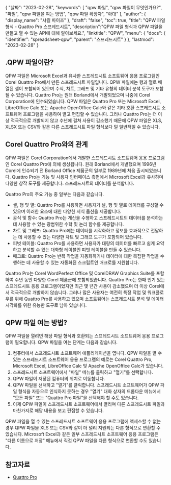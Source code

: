 {
"날짜": "2023-02-28",
  "keywords": [
"qpw 파일",
"qpw 파일이 무엇인가요?",
"파일",
"qpw 파일을 여는 방법",
"qpw 파일 확장자",
"확대"
],
  "author": {
"display_name": "샤킬 파이즈"
},
"draft": "false",
"toc": true,
"title": "QPW 파일 형식 - Quattro Pro 스프레드시트",
  "description":"QPW 파일 형식과 QPW 파일을 만들고 열 수 있는 API에 대해 알아보세요.",
"linktitle": "QPW",
  "menu": {
    "docs": {
      "identifier": "spreadsheet-qpw",
"parent": "스프레드시트"
}
},
"lastmod": "2023-02-28"
}

## .QPW 파일이란?

QPW 파일은 Microsoft Excel과 유사한 스프레드시트 소프트웨어 응용 프로그램인 Corel Quattro Pro에서 만든 스프레드시트 파일입니다. QPW 파일에는 행과 열로 배열된 셀이 포함되어 있으며 수식, 차트, 그래프 및 기타 유형의 데이터 분석 도구가 포함될 수 있습니다. Quattro Pro는 원래 Borland에서 개발되었으며 나중에 Corel Corporation에 인수되었습니다. QPW 파일은 Quattro Pro 또는 Microsoft Excel, LibreOffice Calc 또는 Apache OpenOffice Calc와 같은 기타 호환 스프레드시트 소프트웨어 프로그램을 사용하여 열고 편집할 수 있습니다. 그러나 Quattro Pro는 더 이상 적극적으로 개발되지 않고 수년에 걸쳐 사용이 감소했기 때문에 QPW 파일은 XLS, XLSX 또는 CSV와 같은 다른 스프레드시트 파일 형식보다 덜 일반적일 수 있습니다.

## Corel Quattro Pro와의 관계

QPW 파일은 Corel Corporation에서 개발한 스프레드시트 소프트웨어 응용 프로그램인 Corel Quattro Pro에 의해 생성됩니다. 원래 Borland에서 개발했으며 1996년 Corel에 인수되기 전 Borland Office 제품군의 일부로 1989년에 처음 출시되었습니다. Quattro Pro는 기능 및 사용자 인터페이스 측면에서 Microsoft Excel과 유사하며 다양한 창작 도구를 제공합니다. 스프레드시트의 데이터를 분석합니다.

Quattro Pro의 주요 기능 중 일부는 다음과 같습니다.

- 셀, 행 및 열: Quattro Pro를 사용하면 사용자가 셀, 행 및 열로 데이터를 구성할 수 있으며 이러한 요소에 대한 다양한 서식 옵션을 제공합니다.
- 공식 및 함수: Quattro Pro는 계산을 수행하고 스프레드시트의 데이터를 분석하는 데 사용할 수 있는 광범위한 수학 및 논리 함수를 제공합니다.
- 차트 및 그래프: Quattro Pro에는 데이터를 시각화하고 정보를 효과적으로 전달하는 데 사용할 수 있는 다양한 차트 및 그래프 도구가 포함되어 있습니다.
- 피벗 테이블: Quattro Pro를 사용하면 사용자가 대량의 데이터를 빠르고 쉽게 요약하고 분석할 수 있는 대화형 테이블인 피벗 테이블을 만들 수 있습니다.
- 매크로: Quattro Pro는 반복 작업을 자동화하거나 데이터에 대한 복잡한 작업을 수행하는 데 사용할 수 있는 자동화된 스크립트인 매크로를 지원합니다.

Quattro Pro는 Corel WordPerfect Office 및 CorelDRAW Graphics Suite를 포함하여 수년 동안 다양한 Corel 제품군에 포함되었습니다. Quattro Pro는 한때 인기 있는 스프레드시트 응용 프로그램이었지만 최근 몇 년간 사용이 감소했으며 더 이상 Corel에서 적극적으로 개발하지 않습니다. 그러나 많은 사용자는 여전히 특정 작업 및 워크플로우를 위해 Quattro Pro를 사용하고 있으며 소프트웨어는 스프레드시트 분석 및 데이터 시각화를 위한 유능한 도구로 남아 있습니다.

## QPW 파일 여는 방법?

QPW 파일을 열려면 해당 파일 형식과 호환되는 스프레드시트 소프트웨어 응용 프로그램이 필요합니다. QPW 파일을 여는 단계는 다음과 같습니다.

1. 컴퓨터에서 스프레드시트 소프트웨어 애플리케이션을 엽니다. QPW 파일을 열 수 있는 스프레드시트 소프트웨어 응용 프로그램의 예로는 Corel Quattro Pro, Microsoft Excel, LibreOffice Calc 및 Apache OpenOffice Calc가 있습니다.
2. 스프레드시트 소프트웨어에서 "파일" 메뉴를 클릭하고 "열기"를 선택합니다.
3. QPW 파일이 저장된 컴퓨터의 위치로 이동합니다.
4. QPW 파일을 선택하고 "열기"를 클릭합니다. 스프레드시트 소프트웨어가 QPW 파일 형식을 자동으로 인식하지 못하는 경우 "열기" 대화 상자의 드롭다운 메뉴에서 "모든 파일" 또는 "Quattro Pro 파일"을 선택해야 할 수도 있습니다.
5. 이제 QPW 파일이 스프레드시트 소프트웨어에서 열리며 다른 스프레드시트 파일과 마찬가지로 해당 내용을 보고 편집할 수 있습니다.

QPW 파일을 열 수 있는 스프레드시트 소프트웨어 응용 프로그램에 액세스할 수 없는 경우 QPW 파일을 XLS 또는 CSV와 같이 더 널리 지원되는 다른 형식으로 변환할 수 있습니다. Microsoft Excel과 같은 일부 스프레드시트 소프트웨어 응용 프로그램은 "다른 이름으로 저장" 메뉴에서 직접 QPW 파일을 다른 형식으로 변환할 수도 있습니다.

## 참고자료
* [Quattro Pro](https://en.wikipedia.org/wiki/Quattro_Pro)
